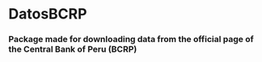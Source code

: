# DatosBCRP
### Package made for downloading data from the official page of the Central Bank of Peru (BCRP)
